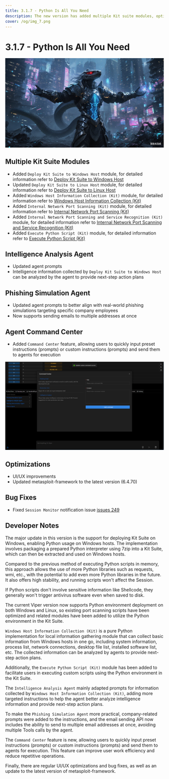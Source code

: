 ```yaml
---
title: 3.1.7 - Python Is All You Need
description: The new version has added multiple Kit suite modules, optimized intelligent agent prompt, and added command center functionality
cover: /og/img_7.png
---
```


# 3.1.7 - Python Is All You Need

![img.png](3_1_7_Python_Is_All_Your_Need/img.png)

## Multiple Kit Suite Modules

- Added `Deploy Kit Suite to Windows Host` module, for detailed information refer
  to [Deploy Kit Suite to Windows Host](../module/Execution_CommandAndScriptingInterpreter_DeployKitWindows.md)
- Updated `Deploy Kit Suite to Linux Host` module, for detailed information refer
  to [Deploy Kit Suite to Linux Host](../module/Execution_CommandAndScriptingInterpreter_DeployKit.md)
- Added `Windows Host Information Collection (Kit)` module, for detailed information refer
  to [Windows Host Information Collection (Kit)](../module/Discovery_Multi_LocalWindowsInfoCollect.md)
- Added `Internal Network Port Scanning (Kit)` module, for detailed information refer
  to [Internal Network Port Scanning (Kit)](../module/Discovery_NetworkServiceScanning_PortScanByPythonKit.md)
- Added `Internal Network Port Scanning and Service Recognition (Kit)` module, for detailed information refer
  to [Internal Network Port Scanning and Service Recognition (Kit)](../module/Discovery_NetworkServiceScanning_PortScanWithServiceByPythonKit.md)
- Added `Execute Python Script (Kit)` module, for detailed information refer
  to [Execute Python Script (Kit)](../module/Execution_CommandAndScriptingInterpreter_RunPythonScriptByKit.md)

## Intelligence Analysis Agent

- Updated agent prompts
- Intelligence information collected by `Deploy Kit Suite to Windows Host` can be analyzed by the agent to provide next-step action plans

## Phishing Simulation Agent

- Updated agent prompts to better align with real-world phishing simulations targeting specific company employees
- Now supports sending emails to multiple addresses at once

## Agent Command Center

- Added `Command Center` feature, allowing users to quickly input preset instructions (prompts) or custom instructions (prompts) and send them to agents for execution

![img.png](3_1_7_Python_Is_All_Your_Need/img_2.png)

## Optimizations

- UI/UX improvements
- Updated metasploit-framework to the latest version (6.4.70)

## Bug Fixes

- Fixed `Session Monitor` notification issue [issues 249](https://github.com/FunnyWolf/Viper/issues/249)

## Developer Notes

The major update in this version is the support for deploying Kit Suite on Windows, enabling Python usage on Windows hosts. The implementation involves packaging a prepared Python
interpreter using 7zip into a Kit Suite, which can then be extracted and used on Windows hosts.

Compared to the previous method of executing Python scripts in memory, this approach allows the use of more Python libraries such as requests, wmi, etc., with the potential to add
even more Python libraries in the future. It also offers high stability, and running scripts won't affect the Session.

If Python scripts don't involve sensitive information like Shellcode, they generally won't trigger antivirus software even when saved to disk.

The current Viper version now supports Python environment deployment on both Windows and Linux, so existing port scanning scripts have been optimized and related modules have been
added to utilize the Python environment in the Kit Suite.

`Windows Host Information Collection (Kit)` is a pure Python implementation for local information gathering module that can collect basic information from Windows hosts in one go,
including system information, process list, network connections, desktop file list, installed software list, etc. The collected information can be analyzed by agents to provide
next-step action plans.

Additionally, the `Execute Python Script (Kit)` module has been added to facilitate users in executing custom scripts using the Python environment in the Kit Suite.

The `Intelligence Analysis Agent` mainly adapted prompts for information collected by `Windows Host Information Collection (Kit)`, adding more targeted instructions to help the
agent better analyze intelligence information and provide next-step action plans.

To make the `Phishing Simulation Agent` more practical, company-related prompts were added to the instructions, and the email sending API now includes the ability to send to
multiple email addresses at once, avoiding multiple Tools calls by the agent.

The `Command Center` feature is new, allowing users to quickly input preset instructions (prompts) or custom instructions (prompts) and send them to agents for execution. This
feature can improve user work efficiency and reduce repetitive operations.

Finally, there are regular UI/UX optimizations and bug fixes, as well as an update to the latest version of metasploit-framework.
